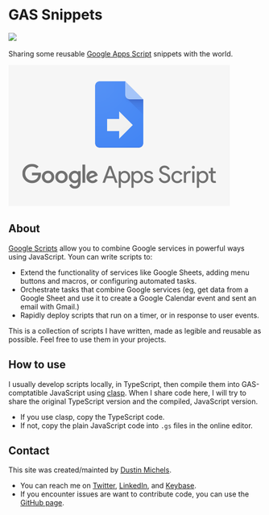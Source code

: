 # GAS Snippets

![](https://img.shields.io/website-up-down-green-red/https/dustinmichels.github.io/GAS-snippets/.svg)

Sharing some reusable [Google Apps Script](https://developers.google.com/apps-script/) snippets with the world.

![GAS logo](./media/logo.png ':size=300')

## About

[Google Scripts](https://developers.google.com/apps-script/) allow you to combine Google services in powerful ways using JavaScript. Youn can write scripts to:

- Extend the functionality of services like Google Sheets, adding menu buttons and macros, or configuring automated tasks.
- Orchestrate tasks that combine Google services (eg, get data from a Google Sheet and use it to create a Google Calendar event and sent an email with Gmail.)
- Rapidly deploy scripts that run on a timer, or in response to user events.

This is a collection of scripts I have written, made as legible and reusable as possible. Feel free to use them in your projects.

## How to use

I usually develop scripts locally, in TypeScript, then compile them into GAS-comptatible JavaScript using [clasp](https://developers.google.com/apps-script/guides/clasp). When I share code here, I will try to share the original TypeScript version and the compiled, JavaScript version.

- If you use clasp, copy the TypeScript code.
- If not, copy the plain JavaScript code into `.gs` files in the online editor.

## Contact

This site was created/mainted by [Dustin Michels](http://dustinmichels.com/).

- You can reach me on [Twitter](https://twitter.com/Dustin_Michels), [LinkedIn](https://www.linkedin.com/in/dustin-michels), and [Keybase](https://keybase.io/dustinmichels).
- If you encounter issues are want to contribute code, you can use the [GitHub page](https://github.com/dustinmichels/GAS-snippets).
